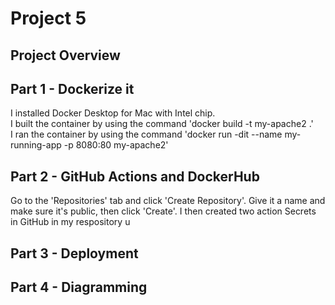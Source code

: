 # Project 5
## Project Overview
## Part 1 - Dockerize it
I installed Docker Desktop for Mac with Intel chip.  
I built the container by using the command 'docker build -t my-apache2 .'  
I ran the container by using the command 'docker run -dit --name my-running-app -p 8080:80 my-apache2'
## Part 2 - GitHub Actions and DockerHub
Go to the 'Repositories' tab and click 'Create Repository'. Give it a name and make sure it's public, then click 'Create'. I then created two action Secrets in GitHub in my respository u
## Part 3 - Deployment
## Part 4 - Diagramming